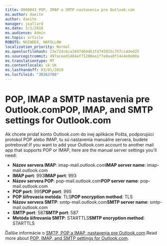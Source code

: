 ```yaml
---
title: 8000043 POP, IMAP a SMTP nastavenia pre Outlook.com
ms.author: daeite
author: daeite
manager: joallard
ms.date: 3/1/2018
ms.audience: Admin
ms.topic: article
ROBOTS: NOINDEX, NOFOLLOW
localization_priority: Normal
ms.openlocfilehash: 23e724cbca2697d64d63fd745915c757cc4ded25
ms.sourcegitcommit: 497aceed1484af71200ea1f7e0aa0f14e4e0e00a
ms.translationtype: MT
ms.contentlocale: sk-SK
ms.lasthandoff: 03/01/2019
ms.locfileid: "30363708"
---
```

# <a name="pop-imap-and-smtp-settings-for-outlookcom"></a><span data-ttu-id="0b5df-102">POP, IMAP a SMTP nastavenia pre Outlook.com</span><span class="sxs-lookup"><span data-stu-id="0b5df-102">POP, IMAP, and SMTP settings for Outlook.com</span></span>

<span data-ttu-id="0b5df-103">Ak chcete pridať konto Outlook.com do inej aplikácie Pošta, podporujúci protokol POP alebo IMAP, tu sú nastavenia manuálne servera, budete potrebovať:</span><span class="sxs-lookup"><span data-stu-id="0b5df-103">If you want to add your Outlook.com account to another mail app that supports POP or IMAP, here are the manual server settings you'll need:</span></span>

- <span data-ttu-id="0b5df-104">**Názov servera IMAP**: imap-mail.outlook.com</span><span class="sxs-lookup"><span data-stu-id="0b5df-104">**IMAP server name**: imap-mail.outlook.com</span></span>
- <span data-ttu-id="0b5df-105">**IMAP port**: 993</span><span class="sxs-lookup"><span data-stu-id="0b5df-105">**IMAP port**: 993</span></span>
- <span data-ttu-id="0b5df-106">**Názov servera POP**: pop-mail.outlook.com</span><span class="sxs-lookup"><span data-stu-id="0b5df-106">**POP server name**: pop-mail.outlook.com</span></span>
- <span data-ttu-id="0b5df-107">**POP port**: 995</span><span class="sxs-lookup"><span data-stu-id="0b5df-107">**POP port**: 995</span></span>
- <span data-ttu-id="0b5df-108">**POP šifrovacia metóda**: TLS</span><span class="sxs-lookup"><span data-stu-id="0b5df-108">**POP encryption method**: TLS</span></span>
- <span data-ttu-id="0b5df-109">**Názov servera SMTP**: smtp-mail.outlook.com</span><span class="sxs-lookup"><span data-stu-id="0b5df-109">**SMTP server name**: smtp-mail.outlook.com</span></span>
- <span data-ttu-id="0b5df-110">**SMTP port**: 587</span><span class="sxs-lookup"><span data-stu-id="0b5df-110">**SMTP port**: 587</span></span>
- <span data-ttu-id="0b5df-111">**Metóda šifrovania SMTP**: STARTTLS</span><span class="sxs-lookup"><span data-stu-id="0b5df-111">**SMTP encryption method**: STARTTLS</span></span>

<span data-ttu-id="0b5df-112">Ďalšie informácie o [SMTP, POP a IMAP, nastavenia pre Outlook.com](https://go.microsoft.com/fwlink/p/?linkid=2001402&clcid=0x409).</span><span class="sxs-lookup"><span data-stu-id="0b5df-112">Read more about [POP, IMAP, and SMTP settings for Outlook.com](https://go.microsoft.com/fwlink/p/?linkid=2001402&clcid=0x409).</span></span>